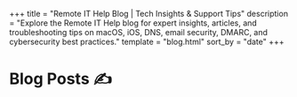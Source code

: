 +++
title = "Remote IT Help Blog | Tech Insights & Support Tips"
description = "Explore the Remote IT Help blog for expert insights, articles, and troubleshooting tips on macOS, iOS, DNS, email security, DMARC, and cybersecurity best practices."
template = "blog.html"
sort_by = "date"
+++

# Blog Posts ✍️

<!-- Posts are generated by Zola -->
